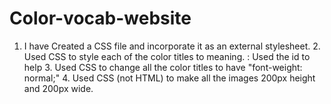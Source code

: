 # Color-vocab-website
1. I have Created a CSS file and incorporate it as an external stylesheet. 2. Used CSS to style each of the color titles to meaning.  : Used the id to help 3. Used CSS to change all the color titles to have "font-weight: normal;" 4. Used CSS (not HTML) to make all the images 200px height and 200px wide.
